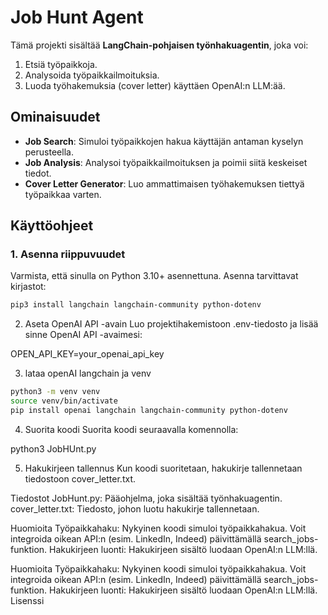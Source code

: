 # Job Hunt Agent

Tämä projekti sisältää **LangChain-pohjaisen työnhakuagentin**, joka voi:
1. Etsiä työpaikkoja.
2. Analysoida työpaikkailmoituksia.
3. Luoda työhakemuksia (cover letter) käyttäen OpenAI:n LLM:ää.

## Ominaisuudet

- **Job Search**: Simuloi työpaikkojen hakua käyttäjän antaman kyselyn perusteella.
- **Job Analysis**: Analysoi työpaikkailmoituksen ja poimii siitä keskeiset tiedot.
- **Cover Letter Generator**: Luo ammattimaisen työhakemuksen tiettyä työpaikkaa varten.

## Käyttöohjeet

### 1. Asenna riippuvuudet
Varmista, että sinulla on Python 3.10+ asennettuna. Asenna tarvittavat kirjastot:
```bash
pip3 install langchain langchain-community python-dotenv
```
2. Aseta OpenAI API -avain
Luo projektihakemistoon .env-tiedosto ja lisää sinne OpenAI API -avaimesi:

OPEN_API_KEY=your_openai_api_key

3. lataa openAI langchain ja venv
```bash
python3 -m venv venv
source venv/bin/activate
pip install openai langchain langchain-community python-dotenv
```


4. Suorita koodi Suorita koodi seuraavalla komennolla:

python3 JobHUnt.py

5. Hakukirjeen tallennus
Kun koodi suoritetaan, hakukirje tallennetaan tiedostoon cover_letter.txt.

Tiedostot
JobHunt.py: Pääohjelma, joka sisältää työnhakuagentin.
cover_letter.txt: Tiedosto, johon luotu hakukirje tallennetaan.

Huomioita
Työpaikkahaku: Nykyinen koodi simuloi työpaikkahakua. Voit integroida oikean API:n (esim. LinkedIn, Indeed) päivittämällä search_jobs-funktion.
Hakukirjeen luonti: Hakukirjeen sisältö luodaan OpenAI:n LLM:llä.

Huomioita
Työpaikkahaku: Nykyinen koodi simuloi työpaikkahakua. Voit integroida oikean API:n (esim. LinkedIn, Indeed) päivittämällä search_jobs-funktion.
Hakukirjeen luonti: Hakukirjeen sisältö luodaan OpenAI:n LLM:llä.
Lisenssi
